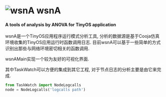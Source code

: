 # ![wsnA](https://user-images.githubusercontent.com/10429180/27527222-23499754-5a7d-11e7-9fc2-afba0b392230.png "Logo")  wsnA 
#### A tools of analysis by ANOVA for TinyOS application

wsnA是一个TinyOS应用程序运行模式分析工具, 分析的数据源是基于Cooja仿真环境收集的TinyOS应用运行时函数调用日志.
目前wsnA可以基于一些简单的方式识别出那些与网络环境密切相关的函数调用.

wsnAMain实现一个较为友好的可视化界面.

其中TaskWatch可以方便的集成到其它工程, 对于节点日志的分析主要是由它来完成.

``` python
from TaskWatch import NodeLogcalls
node = NodeLogcalls('logcalls path')
```
